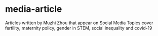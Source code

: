 # media-article
Articles written by Muzhi Zhou that appear on Social Media
Topics cover fertility, maternity policy, gender in STEM, social inequality and covid-19
